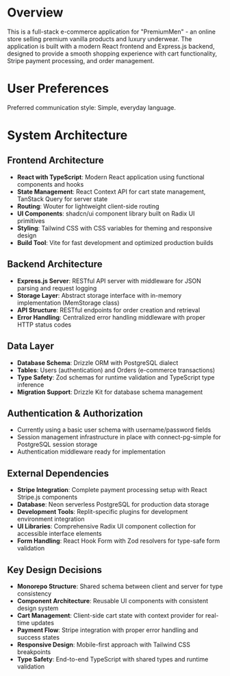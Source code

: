 # Overview

This is a full-stack e-commerce application for "PremiumMen" - an online store selling premium vanilla products and luxury underwear. The application is built with a modern React frontend and Express.js backend, designed to provide a smooth shopping experience with cart functionality, Stripe payment processing, and order management.

# User Preferences

Preferred communication style: Simple, everyday language.

# System Architecture

## Frontend Architecture
- **React with TypeScript**: Modern React application using functional components and hooks
- **State Management**: React Context API for cart state management, TanStack Query for server state
- **Routing**: Wouter for lightweight client-side routing
- **UI Components**: shadcn/ui component library built on Radix UI primitives
- **Styling**: Tailwind CSS with CSS variables for theming and responsive design
- **Build Tool**: Vite for fast development and optimized production builds

## Backend Architecture
- **Express.js Server**: RESTful API server with middleware for JSON parsing and request logging
- **Storage Layer**: Abstract storage interface with in-memory implementation (MemStorage class)
- **API Structure**: RESTful endpoints for order creation and retrieval
- **Error Handling**: Centralized error handling middleware with proper HTTP status codes

## Data Layer
- **Database Schema**: Drizzle ORM with PostgreSQL dialect
- **Tables**: Users (authentication) and Orders (e-commerce transactions)
- **Type Safety**: Zod schemas for runtime validation and TypeScript type inference
- **Migration Support**: Drizzle Kit for database schema management

## Authentication & Authorization
- Currently using a basic user schema with username/password fields
- Session management infrastructure in place with connect-pg-simple for PostgreSQL session storage
- Authentication middleware ready for implementation

## External Dependencies
- **Stripe Integration**: Complete payment processing setup with React Stripe.js components
- **Database**: Neon serverless PostgreSQL for production data storage
- **Development Tools**: Replit-specific plugins for development environment integration
- **UI Libraries**: Comprehensive Radix UI component collection for accessible interface elements
- **Form Handling**: React Hook Form with Zod resolvers for type-safe form validation

## Key Design Decisions
- **Monorepo Structure**: Shared schema between client and server for type consistency
- **Component Architecture**: Reusable UI components with consistent design system
- **Cart Management**: Client-side cart state with context provider for real-time updates
- **Payment Flow**: Stripe integration with proper error handling and success states
- **Responsive Design**: Mobile-first approach with Tailwind CSS breakpoints
- **Type Safety**: End-to-end TypeScript with shared types and runtime validation